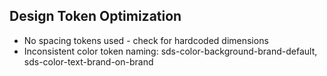 ## Design Token Optimization
- No spacing tokens used - check for hardcoded dimensions
- Inconsistent color token naming: sds-color-background-brand-default, sds-color-text-brand-on-brand